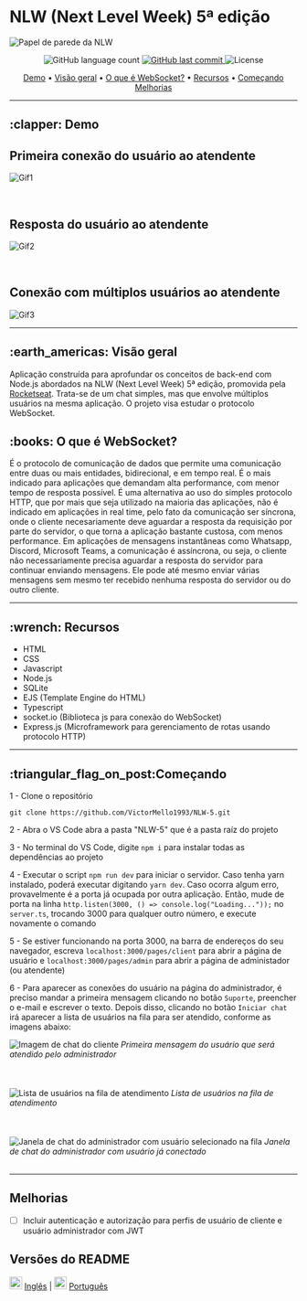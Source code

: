 # NLW (Next Level Week) 5ª edição


<img src="https://user-images.githubusercontent.com/35710766/116016432-f978d580-a612-11eb-833c-b5ed80a7c9ef.jpg" alt="Papel de parede da NLW"/>

<p align="center">
  <img alt="GitHub language count" src="https://img.shields.io/github/languages/count/VictorMello1993/NLW-5?color=FF0000">
  
  <a href="https://github.com/VictorMello1993/NLW-5/commits/master">
    <img alt="GitHub last commit" src="https://img.shields.io/github/last-commit/VictorMello1993/NLW-5?color=D3D3D3">
  </a> 
  
  <img alt="License" src="https://img.shields.io/badge/license-MIT-brightgreen">
   <a href="https://github.com/VictorMello1993/NLW-5/stargazers"></a>
</p>

<p align="center">
  <a href="#clapper-demo">Demo</a> •
  <a href="#earth_americas-visão-geral">Visão geral</a> •
  <a href="#books-o-que-é-websocket">O que é WebSocket?</a> •  
  <a href="#wrench-recursos">Recursos</a> •
  <a href="#triangular_flag_on_postcomeçando">Começando</a>  
  <a href="#melhorias">Melhorias</a>    
</p>

---

<h2>:clapper: Demo</h2>

## Primeira conexão do usuário ao atendente
![Gif1](https://user-images.githubusercontent.com/35710766/116016661-b2d7ab00-a613-11eb-82ef-7531a93be0e8.gif)

</br>

## Resposta do usuário ao atendente
![Gif2](https://user-images.githubusercontent.com/35710766/116016756-034f0880-a614-11eb-8cbf-a6aee747f49c.gif)

</br>

## Conexão com múltiplos usuários ao atendente 
![Gif3](https://user-images.githubusercontent.com/35710766/116016819-2aa5d580-a614-11eb-8a0e-d21622e903b1.gif)

---

<h2>:earth_americas: Visão geral</h2>
<p>Aplicação construída para aprofundar os conceitos de back-end com Node.js abordados na NLW (Next Level Week) 5ª edição, promovida pela <a href="https://rocketseat.com.br/">Rocketseat</a>. Trata-se de um chat simples, mas que envolve múltiplos usuários na mesma aplicação. O projeto visa estudar o protocolo WebSocket.</p>

<h2>:books: O que é WebSocket?</h2>
<p>É o protocolo de comunicação de dados que permite uma comunicação entre duas ou mais entidades, bidirecional, e em tempo real. É o mais indicado para aplicações que demandam alta performance, com menor tempo de resposta possível. É uma alternativa ao uso do simples protocolo HTTP, que por mais que seja utilizado na maioria das aplicações, não é indicado em aplicações in real time, pelo fato da comunicação ser síncrona, onde o cliente necesariamente deve aguardar a resposta da requisição por parte do servidor, o que torna a aplicação bastante custosa, com menos performance. Em aplicações de mensagens instantâneas como Whatsapp, Discord, Microsoft Teams, a comunicação é assíncrona, ou seja, o cliente não necessariamente precisa aguardar a resposta do servidor para continuar enviando mensagens. Ele pode até mesmo enviar várias mensagens sem mesmo ter recebido nenhuma resposta do servidor ou do outro cliente.</p>

---

<h2>:wrench: Recursos</h2>
<ul>
  <li>HTML</li>
  <li>CSS</li>
  <li>Javascript</li>
  <li>Node.js</li>
  <li>SQLite</li>
  <li>EJS (Template Engine do HTML)</li>
  <li>Typescript</li>
  <li>socket.io (Biblioteca js para conexão do WebSocket)</li>
  <li>Express.js (Microframework para gerenciamento de rotas usando protocolo HTTP)</li>
</ul>

---

<h2>:triangular_flag_on_post:Começando</h2>

1 - Clone o repositório
```
git clone https://github.com/VictorMello1993/NLW-5.git
```

2 - Abra o VS Code abra a pasta "NLW-5" que é a pasta raíz do projeto

3 - No terminal do VS Code, digite ```npm i``` para instalar todas as dependências ao projeto

4 - Executar o script ```npm run dev``` para iniciar o servidor. Caso tenha yarn instalado, poderá executar digitando ```yarn dev```. Caso ocorra algum erro, provavelmente é a porta já ocupada por outra aplicação. Então, mude de porta na linha ```http.listen(3000, () => console.log("Loading..."));``` no ```server.ts```, trocando 3000 para qualquer outro número, e execute novamente o comando

5 - Se estiver funcionando na porta 3000, na barra de endereços do seu navegador, escreva `localhost:3000/pages/client` para abrir a página de usuário e  `localhost:3000/pages/admin` para abrir a página de administador (ou atendente)

6 - Para aparecer as conexões do usuário na página do administrador, é preciso mandar a primeira mensagem clicando no botão ```Suporte```, preencher o e-mail e escrever o texto. Depois disso, clicando no botão ```Iniciar chat``` irá aparecer a lista de usuários na fila para ser atendido, conforme as imagens abaixo:

<img src="https://user-images.githubusercontent.com/35710766/116019748-46f94080-a61b-11eb-8307-324e2b808ac0.png" alt="Imagem de chat do cliente"/>
<i>Primeira mensagem do usuário que será atendido pelo administrador</i>

</br>
</br>
</br>
</br>

<img src="https://user-images.githubusercontent.com/35710766/116020487-bb80af00-a61c-11eb-9475-684cd37f6012.png" alt="Lista de usuários na fila de atendimento"/>
<i>Lista de usuários na fila de atendimento</i>

</br>
</br>
</br>
</br>

<img src="https://user-images.githubusercontent.com/35710766/116020571-f387f200-a61c-11eb-9380-f569f655977b.png" alt="Janela de chat do administrador com usuário selecionado na fila"/>
<i>Janela de chat do administrador com usuário já conectado</i>

</br>
</br>

---

## Melhorias
- [ ] Incluir autenticação e autorização para perfis de usuário de cliente e usuário administrador com JWT

## Versões do README
<img src="https://user-images.githubusercontent.com/35710766/116021063-d273d100-a61d-11eb-8078-332213bc2d03.png" alt="Bandeira dos Estados Unidos" width="22px"/> <a href="/README-ENUS.md">Inglês</a> | <img src="https://user-images.githubusercontent.com/35710766/116020959-a8221380-a61d-11eb-9c40-5af85e373ec3.jpg" alt="Bandeira do Brasil" width="22px"/> <a href="/README.md">Português</a>
